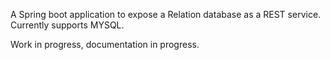 A Spring boot application to expose a Relation database as a REST service. Currently supports MYSQL.

Work in progress, documentation in progress.
